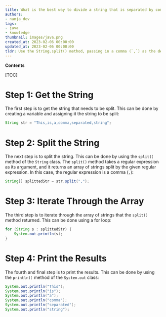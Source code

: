 ```yaml
---
title: What is the best way to divide a string that is separated by commas?
authors:
- nanja_dev
tags:
- java
- knowledge
thumbnail: images/java.png
created_at: 2023-02-06 00:00:00
updated_at: 2023-02-06 00:00:00
tldr: Use the String.split() method, passing in a comma (`,`) as the delimiter.
---
```


**Contents**

[TOC]

# Step 1: Get the String

The first step is to get the string that needs to be split. This can be done by creating a variable and assigning it the string to be split:

```java
String str = "This,is,a,comma,separated,string";
```

# Step 2: Split the String

The next step is to split the string. This can be done by using the `split()` method of the `String` class. The `split()` method takes a regular expression as its argument, and it returns an array of strings split by the given regular expression. In this case, the regular expression is a comma (`,`):

```java
String[] splittedStr = str.split(",");
```

# Step 3: Iterate Through the Array

The third step is to iterate through the array of strings that the `split()` method returned. This can be done using a for loop:

```java
for (String s : splittedStr) {
    System.out.println(s);
}
```

# Step 4: Print the Results

The fourth and final step is to print the results. This can be done by using the `println()` method of the `System.out` class:

```java
System.out.println("This");
System.out.println("is");
System.out.println("a");
System.out.println("comma");
System.out.println("separated");
System.out.println("string");
```
